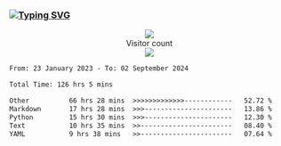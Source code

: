### <a href="https://git.io/typing-svg"><img src="https://readme-typing-svg.herokuapp.com?font=Fira+Code&pause=1000&width=435&lines=+Hi+%F0%9F%91%8B+There+is+Chenghow" alt="Typing SVG" /></a>
<p align="center"> 
  <img src="https://github-readme-stats.vercel.app/api?username=chenghow&show_icons=true"><br>
  Visitor count<br>
  <img src="https://profile-counter.glitch.me/chenghow/count.svg">
</p>

<!--START_SECTION:waka-->

```txt
From: 23 January 2023 - To: 02 September 2024

Total Time: 126 hrs 5 mins

Other          66 hrs 28 mins  >>>>>>>>>>>>>------------   52.72 %
Markdown       17 hrs 28 mins  >>>----------------------   13.86 %
Python         15 hrs 30 mins  >>>----------------------   12.30 %
Text           10 hrs 35 mins  >>-----------------------   08.40 %
YAML           9 hrs 38 mins   >>-----------------------   07.64 %
```

<!--END_SECTION:waka-->
